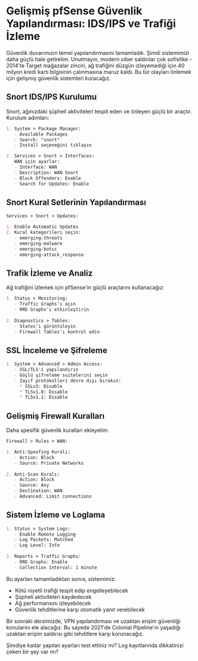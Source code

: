 # Gelişmiş pfSense Güvenlik Yapılandırması: IDS/IPS ve Trafiği İzleme

Güvenlik duvarımızın temel yapılandırmasını tamamladık. Şimdi sistemimizi daha güçlü hale getirelim. Unutmayın, modern siber saldırılar çok sofistike - 2014'te Target mağazalar zinciri, ağ trafiğini düzgün izleyemediği için 40 milyon kredi kartı bilgisinin çalınmasına maruz kaldı. Bu tür olayları önlemek için gelişmiş güvenlik sistemleri kuracağız.

## Snort IDS/IPS Kurulumu

Snort, ağınızdaki şüpheli aktiviteleri tespit eden ve önleyen güçlü bir araçtır. Kurulum adımları:

```markdown
1. System > Package Manager:
   - Available Packages
   - Search: "snort"
   - Install seçeneğini tıklayın

2. Services > Snort > Interfaces:
   WAN için ayarlar:
   - Interface: WAN
   - Description: WAN Snort
   - Block Offenders: Enable
   - Search for Updates: Enable
```

## Snort Kural Setlerinin Yapılandırması

```markdown
Services > Snort > Updates:

1. Enable Automatic Updates
2. Kural kategorileri seçin:
   - emerging-threats
   - emerging-malware
   - emerging-botcc
   - emerging-attack_response
```

## Trafik İzleme ve Analiz

Ağ trafiğini izlemek için pfSense'in güçlü araçlarını kullanacağız:

```markdown
1. Status > Monitoring:
   - Traffic Graphs'ı açın
   - RRD Graphs'ı etkinleştirin
   
2. Diagnostics > Tables:
   - States'i görüntüleyin
   - Firewall Tables'ı kontrol edin
```

## SSL İnceleme ve Şifreleme

```markdown
1. System > Advanced > Admin Access:
   - SSL/TLS'i yapılandırın
   - Güçlü şifreleme suitelerini seçin
   - Zayıf protokolleri devre dışı bırakın:
     * SSLv3: Disable
     * TLSv1.0: Disable
     * TLSv1.1: Disable
```

## Gelişmiş Firewall Kuralları

Daha spesifik güvenlik kuralları ekleyelim:

```markdown
Firewall > Rules > WAN:

1. Anti-Spoofing Kuralı:
   - Action: Block
   - Source: Private Networks
   
2. Anti-Scan Kuralı:
   - Action: Block
   - Source: Any
   - Destination: WAN
   - Advanced: Limit connections
```

## Sistem İzleme ve Loglama

```markdown
1. Status > System Logs:
   - Enable Remote Logging
   - Log Packets: Matched
   - Log Level: Info
   
2. Reports > Traffic Graphs:
   - RRD Graphs: Enable
   - Collection Interval: 1 minute
```

Bu ayarları tamamladıktan sonra, sistemimiz:

- Kötü niyetli trafiği tespit edip engelleyebilecek
- Şüpheli aktiviteleri kaydedecek
- Ağ performansını izleyebilecek
- Güvenlik tehditlerine karşı otomatik yanıt verebilecek

Bir sonraki dersimizde, VPN yapılandırması ve uzaktan erişim güvenliği konularını ele alacağız. Bu sayede 2021'de Colonial Pipeline'ın yaşadığı uzaktan erişim saldırısı gibi tehditlere karşı korunacağız.

Şimdiye kadar yapılan ayarları test ettiniz mi? Log kayıtlarında dikkatinizi çeken bir şey var mı?
